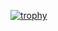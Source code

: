 
[![trophy](https://github-profile-trophy.vercel.app/?username=ryo-ma&theme=onedark)](https://github.com/ryo-ma/github-profile-trophy)

